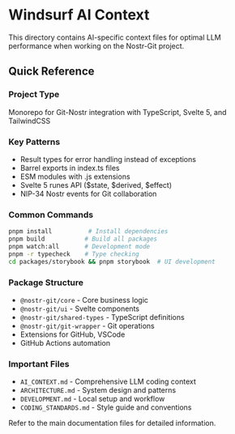 # Windsurf AI Context

This directory contains AI-specific context files for optimal LLM performance when working on the Nostr-Git project.

## Quick Reference

### Project Type
Monorepo for Git-Nostr integration with TypeScript, Svelte 5, and TailwindCSS

### Key Patterns
- Result types for error handling instead of exceptions
- Barrel exports in index.ts files
- ESM modules with .js extensions
- Svelte 5 runes API ($state, $derived, $effect)
- NIP-34 Nostr events for Git collaboration

### Common Commands
```bash
pnpm install          # Install dependencies
pnpm build           # Build all packages
pnpm watch:all       # Development mode
pnpm -r typecheck    # Type checking
cd packages/storybook && pnpm storybook  # UI development
```

### Package Structure
- `@nostr-git/core` - Core business logic
- `@nostr-git/ui` - Svelte components
- `@nostr-git/shared-types` - TypeScript definitions
- `@nostr-git/git-wrapper` - Git operations
- Extensions for GitHub, VSCode
- GitHub Actions automation

### Important Files
- `AI_CONTEXT.md` - Comprehensive LLM coding context
- `ARCHITECTURE.md` - System design and patterns
- `DEVELOPMENT.md` - Local setup and workflow
- `CODING_STANDARDS.md` - Style guide and conventions

Refer to the main documentation files for detailed information.
